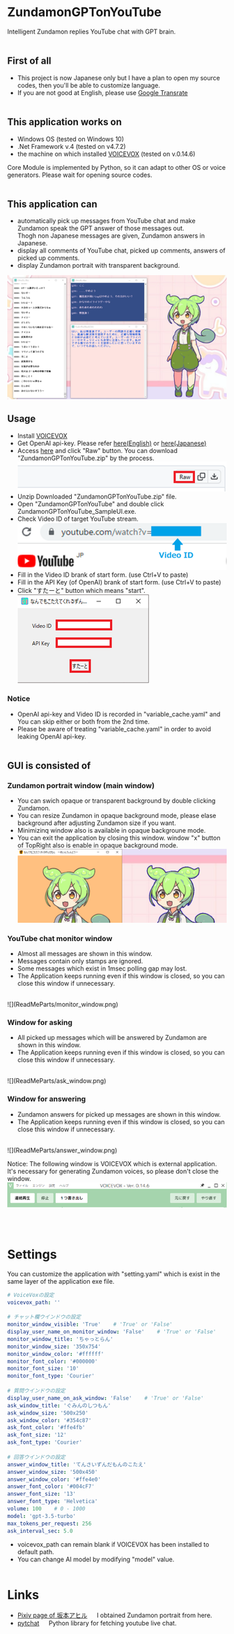# ZundamonGPTonYouTube
Intelligent Zundamon replies YouTube chat with GPT brain.
<br><br>

## First of all
- This project is now Japanese only but I have a plan to open my source codes, then you'll be able to customize language.
- If you are not good at English, please use [Google Transrate](https://translate.google.com/?sjid=2238627840605957328-AP&sl=auto&op=websites)
<br><br>

## This application works on
- Windows OS (tested on Windows 10)
- .Net Framework v.4 (tested on v4.7.2)
- the machine on which installed [VOICEVOX](https://voicevox.hiroshiba.jp/) (tested on v.0.14.6)

Core Module is implemented by Python, so it can adapt to other OS or voice generators. Please wait for opening source codes. 
<br><br>

## This application can
- automatically pick up messages from YouTube chat and make Zundamon speak the GPT answer of those messages out. <br>
Thogh non Japanese messages are given, Zundamon answers in Japanese.
- display all comments of YouTube chat, picked up comments, answers of picked up comments.
- display Zundamon portrait with transparent background.<br>

![](ReadMeParts/zundamon_full.png)

## Usage
- Install [VOICEVOX](https://voicevox.hiroshiba.jp/)
- Get OpenAI api-key. Please refer [here(English)](https://www.howtogeek.com/885918/how-to-get-an-openai-api-key/) or [here(Japanese)](https://laboratory.kazuuu.net/how-to-get-an-openai-api-key/)
- Access [here](Release/ZundamonGPTonYouTube.zip) and click "Raw" button. You can download "ZundamonGPTonYouTube.zip" by the process.<br>
    ![](ReadMeParts/raw_button.png)
- Unzip Downloaded "ZundamonGPTonYouTube.zip" file.
- Open "ZundamonGPTonYouTube" and double click ZundamonGPTonYouTube_SampleUI.exe.
- Check Video ID of target YouTube stream.<br>
    ![](ReadMeParts/video_id.png)
- Fill in the Video ID brank of start form. (use Ctrl+V to paste)
- Fill in the API Key (of OpenAI) brank of start form. (use Ctrl+V to paste)
- Click "すたーと" button which means "start".<br>
    ![](ReadMeParts/start_form.png)

### Notice
- OpenAI api-key and Video ID is recorded in "variable_cache.yaml" and You can skip either or both from the 2nd time.
- Please be aware of treating "variable_cache.yaml" in order to avoid leaking OpenAI api-key.
<br><br>

## GUI is consisted of

### Zundamon portrait window (main window)
- You can swich opaque or transparent background by double clicking Zundamon.
- You can resize Zundamon in opaque background mode, please elase background after adjusting Zundamon size if you want.
- Minimizinq window also is available in opaque backgroune mode.
- You can exit the application by closing this window. window "x" button of TopRight also is enable in opaque background mode. <br>
    ![](ReadMeParts/zundamon_opaque_transparent.png)

### YouTube chat monitor window
- Almost all messages are shown in this window.
- Messages contain only stamps are ignored.
- Some messages which exist in 1msec polling gap may lost.
- The Application keeps running even if this window is closed, so you can close this window if unnecessary.
<br>
    ![](ReadMeParts/monitor_window.png)

### Window for asking
- All picked up messages which will be answered by Zundamon are shown in this window.
- The Application keeps running even if this window is closed, so you can close this window if unnecessary.
<br>
    ![](ReadMeParts/ask_window.png)

### Window for answering
- Zundamon answers for picked up messages are shown in this window.
- The Application keeps running even if this window is closed, so you can close this window if unnecessary.
<br>
    ![](ReadMeParts/answer_window.png)<br>

Notice: The following window is VOICEVOX which is external application.<br>
It's necessary for generating Zundamon voices, so please don't close the window.
<br>
    ![](ReadMeParts/voicevox_window.png)<br>


<br><br>

# Settings

You can customize the application with "setting.yaml" which is exist in the same layer of the application exe file.
```setting.yaml
# VoiceVoxの設定
voicevox_path: ''

# チャット欄ウインドウの設定
monitor_window_visible: 'True'    # 'True' or 'False'
display_user_name_on_monitor_window: 'False'    # 'True' or 'False'
monitor_window_title: 'ちゃっとらん'
monitor_window_size: '350x754'
monitor_window_color: '#ffffff'
monitor_font_color: '#000000'
monitor_font_size: '10'
monitor_font_type: 'Courier'

# 質問ウインドウの設定
display_user_name_on_ask_window: 'False'    # 'True' or 'False'
ask_window_title: 'ぐみんのしつもん'
ask_window_size: '500x250'
ask_window_color: '#354c87'
ask_font_color: '#ffe4fb'
ask_font_size: '12'
ask_font_type: 'Courier'

# 回答ウインドウの設定
answer_window_title: 'てんさいずんだもんのこたえ'
answer_window_size: '500x450'
answer_window_color: '#ffe4e0'
answer_font_color: '#004cF7'
answer_font_size: '13'
answer_font_type: 'Helvetica'
volume: 100    # 0 - 1000
model: 'gpt-3.5-turbo'
max_tokens_per_request: 256
ask_interval_sec: 5.0
```

- voicevox_path can remain blank if VOICEVOX has been installed to default path.
- You can change AI model by modifying "model" value.
<br><br>

# Links
- [Pixiv page of 坂本アヒル](https://www.pixiv.net/users/12147115) &emsp; I obtained Zundamon portrait from here.
- [pytchat](https://github.com/taizan-hokuto/pytchat) &emsp; Python library for fetching youtube live chat.
